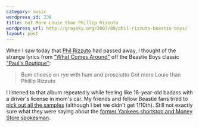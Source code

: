 ```yaml
--- 
category: music
wordpress_id: 239
title: Got More Louie than Phillip Rizzuto
wordpress_url: http://graysky.org/2007/08/phil-rizzuto-beastie-boys/
layout: post
---
```

When I saw today that <a href="http://www.nytimes.com/2007/08/14/sports/baseball/14cnd-rizzuto.html">Phil Rizzuto</a> had passed away, I thought of the strange lyrics from <a href="http://paulsboutique.info/What_Comes_Around">"What Comes Around"</a> off the Beastie Boys classic <a href="http://en.wikipedia.org/wiki/Paul's_Boutique">"Paul's Boutique"</a>:

<blockquote>
Bum cheese on rye with ham and prosciutto
Got more Louie than Phillip Rizzuto
</blockquote>

I listened to that album repeatedly while feeling like 16-year-old badass with a driver's license in mom's car. My friends and fellow Beastie fans tried to <a href="http://paulsboutique.info">pick out all the samples</a> (although I bet we didn't get 1/10th). Still not exactly sure what they were saying about the <a href="http://en.wikipedia.org/wiki/Phil_Rizzuto">former Yankees shortstop and Money Store spokesman</a>.
